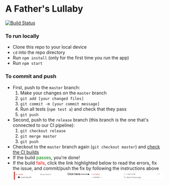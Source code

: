 # A Father's Lullaby

[![Build Status](https://travis-ci.org/thoughtworksarts/a-fathers-lullaby.svg?branch=release)](https://travis-ci.org/thoughtworksarts/a-fathers-lullaby)

### To run locally

* Clone this repo to your local device
* `cd` into the repo directory
* Run `npm install` (only for the first time you run the app)
* Run `npm start`

### To commit and push

* First, push to the `master` branch:
  1. Make your changes on the `master` branch
  2. `git add [your changed files]`
  3. `git commit -m [your commit message]`
  4. Run all tests (`npm test a`) and check that they pass
  5. `git push`
* Second, push to the `release` branch (this branch is the one that's connected to our CI pipeline):
  1. `git checkout release`
  2. `git merge master`
  3. `git push`
* Checkout to the `master` branch again (`git checkout master`) and [check the CI builds](https://travis-ci.org/thoughtworksarts/a-fathers-lullaby/builds)
* If the build <span style="color:green">passes</span>, you're done!
* If the build <span style="color:red">fails</span>, click the link highlighted below to read the errors, fix the issue, and commit/push the fix by following the instructions above
![screenshot for readme](screenshot-for-readme.png)
